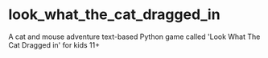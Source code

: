 # look_what_the_cat_dragged_in
A cat and mouse adventure text-based Python game called 'Look What The Cat Dragged in' for kids 11+ 
